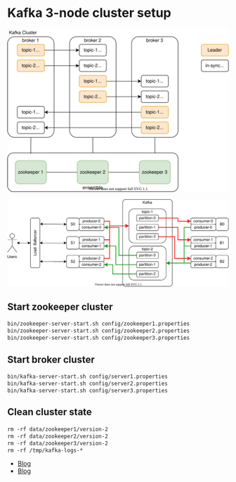 # Kafka 3-node cluster setup

![architecture](kafka-cluster.svg)

![message-flow](kafka-cluster-topics.svg)

## Start zookeeper cluster
```
bin/zookeeper-server-start.sh config/zookeeper1.properties
bin/zookeeper-server-start.sh config/zookeeper2.properties
bin/zookeeper-server-start.sh config/zookeeper3.properties
```

## Start broker cluster
```
bin/kafka-server-start.sh config/server1.properties
bin/kafka-server-start.sh config/server2.properties
bin/kafka-server-start.sh config/server3.properties
```

## Clean cluster state
```
rm -rf data/zookeeper1/version-2
rm -rf data/zookeeper2/version-2
rm -rf data/zookeeper3/version-2
rm -rf /tmp/kafka-logs-*
```

* [Blog](https://medium.com/@kiranps11/kafka-and-zookeeper-multinode-cluster-setup-3511aef4a505)
* [Blog](https://blog.newrelic.com/engineering/kafka-best-practices/)